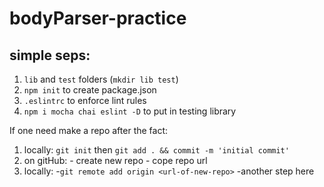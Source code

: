 # bodyParser-practice

## simple seps:

1. `lib` and `test` folders (`mkdir lib test`)
2. `npm init` to create package.json
3. `.eslintrc` to enforce lint rules
4. `npm i mocha chai eslint -D` to put in testing library

If one need make a repo after the fact:
1. locally: `git init`  then `git add . && commit -m 'initial commit'`
2. on gitHub: - create new repo - cope repo url
3. locally: -`git remote add origin <url-of-new-repo>` -another step here
